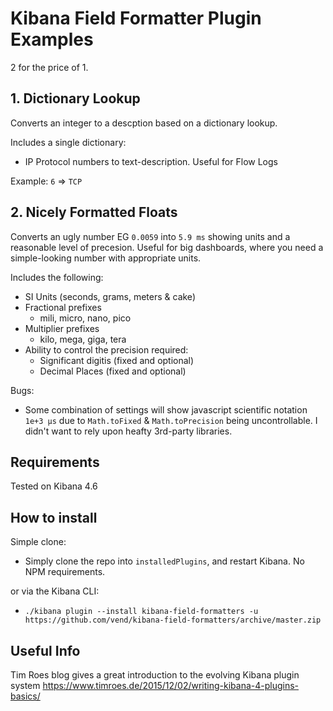 # Kibana Field Formatter Plugin Examples

2 for the price of 1.

## 1. Dictionary Lookup

Converts an integer to a descption based on a dictionary lookup.

Includes a single dictionary:
- IP Protocol numbers to text-description. Useful for Flow Logs

Example: `6` => `TCP`

## 2. Nicely Formatted Floats

Converts an ugly number EG `0.0059` into `5.9 ms` showing units and a reasonable level of precesion. Useful for big dashboards, where you need a simple-looking number with appropriate units.

Includes the following:
- SI Units (seconds, grams, meters & cake)
- Fractional prefixes
  - mili, micro, nano, pico
- Multiplier prefixes
  - kilo, mega, giga, tera
- Ability to control the precision required:
  - Significant digitis (fixed and optional)
  - Decimal Places (fixed and optional)

Bugs:
- Some combination of settings will show javascript scientific notation `1e+3 µs` due to `Math.toFixed` & `Math.toPrecision` being uncontrollable. I didn't want to rely upon heafty 3rd-party libraries.

## Requirements

Tested on Kibana 4.6

## How to install

Simple clone:
- Simply clone the repo into `installedPlugins`, and restart Kibana. No NPM requirements.

or via the Kibana CLI:
- `./kibana plugin --install kibana-field-formatters -u https://github.com/vend/kibana-field-formatters/archive/master.zip`

## Useful Info

Tim Roes blog gives a great introduction to the evolving Kibana plugin system https://www.timroes.de/2015/12/02/writing-kibana-4-plugins-basics/

